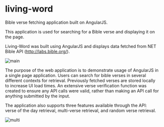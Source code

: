 # living-word
Bible verse fetching application built on AngularJS.

This application is used for searching for a Bible verse and displaying it on the page.

Living-Word was built using AngularJS and displays data fetched from NET Bible API (http://labs.bible.org/).

![main](https://user-images.githubusercontent.com/28768183/29362968-a95e4440-8253-11e7-9467-36bd50b0b616.PNG)

The purpose of the web application is to demonstrate usage of AngularJS in a single page application.  Users can search for bible verses
in several different contexts for retrieval.  Previously fetched verses are stored locally to increase UI load times.  An extensive
verse verification function was created to ensure any API calls were valid, rather than making an API call for anything submitted by
the input.

The application also supports three features available through the API: verse of the day retrieval, multi-verse retrieval, and random verse retrieval.

![multi](https://user-images.githubusercontent.com/28768183/29363014-d34d9d82-8253-11e7-9c63-a58524b2be4a.PNG)

